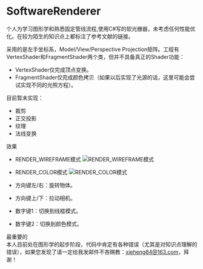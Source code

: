 # SoftwareRenderer
个人为学习图形学和熟悉固定管线流程,使用C#写的软光栅器，未考虑任何性能优化。在较为陌生的知识点上都标注了参考文献的链接。

采用的是左手坐标系，Model/View/Perspective Projection矩阵。工程有VertexShader和FragmentShader两个类，但并不具备真正的Shader功能：
* VertexShader仅完成顶点变换。
* FragmentShader仅完成颜色拷贝（如果以后实现了光源的话，这里可能会尝试实现不同的光照方程）。

目前暂未实现：
* 裁剪
* 正交投影
* 纹理
* 法线变换

效果<br>
* RENDER_WIREFRAME模式
![RENDER_WIREFRAME模式](https://github.com/xieheng/SoftwareRenderer/blob/master/image_render_wireframe.png)

* RENDER_COLOR模式
![RENDER_COLOR模式](https://github.com/xieheng/SoftwareRenderer/blob/master/image_render_color.png)


* 方向键左/右：旋转物体。
* 方向键上/下：拉动相机。
* 数字键1：切换到线框模式。
* 数字键2：切换到颜色模式。

最重要的<br>
本人目前处在图形学的起步阶段，代码中肯定有各种错误（尤其是对知识点理解的错误），如果您发现了请一定给我发邮件不吝赐教：xieheng84@163.com，拜谢！
